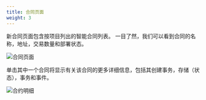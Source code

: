 ```yaml
---
title: 合同页面
weight: 3
---
```


新合同页面包含按项目列出的智能合同列表。
一目了然，我们可以看到合同的名称，地址，交易数量和部署状态。

![合同页面](/img/docs/ganache/v2-shared-seese/contracts.png)

单击其中一个合同将显示有关该合同的更多详细信息，包括其创建事务，存储（状态），事务和事件。

![合约明细](/img/docs/ganache/v2-shared-seese/contract-details.png)
